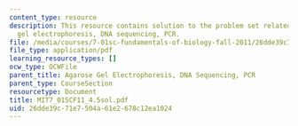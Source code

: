 ```yaml
---
content_type: resource
description: This resource contains solution to the problem set related to agarose
  gel electrophoresis, DNA sequencing, PCR.
file: /media/courses/7-01sc-fundamentals-of-biology-fall-2011/26dde39c71e7504a61e2678c12ea1024_MIT7_01SCF11_4.5sol.pdf
file_type: application/pdf
learning_resource_types: []
ocw_type: OCWFile
parent_title: Agarose Gel Electrophoresis, DNA Sequencing, PCR
parent_type: CourseSection
resourcetype: Document
title: MIT7_01SCF11_4.5sol.pdf
uid: 26dde39c-71e7-504a-61e2-678c12ea1024
---
```

